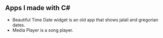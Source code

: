 ## Apps I made with C#
- Beautiful Time Date widget is an old app that shows jalali and gregorian dates.
- Media Player is a song player.
